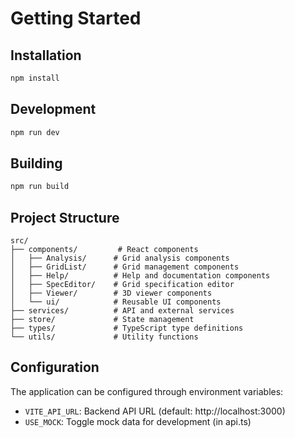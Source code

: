 # Getting Started

## Installation

```bash
npm install
```

## Development

```bash
npm run dev
```

## Building

```bash
npm run build
```

## Project Structure

```
src/
├── components/         # React components
│   ├── Analysis/      # Grid analysis components
│   ├── GridList/      # Grid management components
│   ├── Help/          # Help and documentation components
│   ├── SpecEditor/    # Grid specification editor
│   ├── Viewer/        # 3D viewer components
│   └── ui/            # Reusable UI components
├── services/          # API and external services
├── store/             # State management
├── types/             # TypeScript type definitions
└── utils/             # Utility functions
```

## Configuration

The application can be configured through environment variables:

- `VITE_API_URL`: Backend API URL (default: http://localhost:3000)
- `USE_MOCK`: Toggle mock data for development (in api.ts)